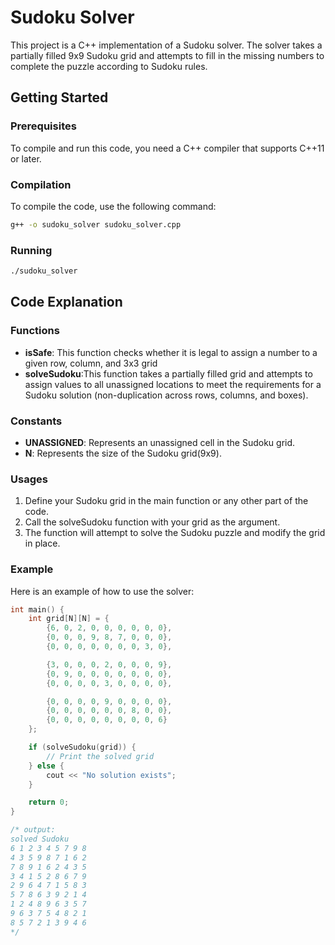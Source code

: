 # Sudoku Solver

This project is a C++ implementation of a Sudoku solver. The solver takes a partially filled 9x9 Sudoku grid and attempts to fill in the missing numbers to complete the puzzle according to Sudoku rules.

## Getting Started

### Prerequisites

To compile and run this code, you need a C++ compiler that supports C++11 or later.

### Compilation

To compile the code, use the following command:

```sh
g++ -o sudoku_solver sudoku_solver.cpp

```

### Running
```sh
./sudoku_solver
```
## Code Explanation
### Functions
* **isSafe**: This function checks whether it is legal to assign a number to a given row, column, and 3x3 grid
* **solveSudoku**:This function takes a partially filled grid and attempts to assign values to all unassigned locations to meet the requirements for a Sudoku solution (non-duplication across rows, columns, and boxes).

### Constants
* **UNASSIGNED**: Represents an unassigned cell in the Sudoku grid.
* **N**: Represents the size of the Sudoku grid(9x9).

### Usages
1. Define your Sudoku grid in the main function or any other part of the code.
2. Call the solveSudoku function with your grid as the argument.
3. The function will attempt to solve the Sudoku puzzle and modify the grid in place.


### Example
Here is an example of how to use the solver:

```cpp
int main() {
    int grid[N][N] = {
        {6, 0, 2, 0, 0, 0, 0, 0, 0},
        {0, 0, 0, 9, 8, 7, 0, 0, 0},
        {0, 0, 0, 0, 0, 0, 0, 3, 0},

        {3, 0, 0, 0, 2, 0, 0, 0, 9},
        {0, 9, 0, 0, 0, 0, 0, 0, 0},
        {0, 0, 0, 0, 3, 0, 0, 0, 0},

        {0, 0, 0, 0, 9, 0, 0, 0, 0},
        {0, 0, 0, 0, 0, 0, 8, 0, 0},
        {0, 0, 0, 0, 0, 0, 0, 0, 6}
    };

    if (solveSudoku(grid)) {
        // Print the solved grid
    } else {
        cout << "No solution exists";
    }

    return 0;
}

/* output:
solved Sudoku
6 1 2 3 4 5 7 9 8 
4 3 5 9 8 7 1 6 2 
7 8 9 1 6 2 4 3 5 
3 4 1 5 2 8 6 7 9 
2 9 6 4 7 1 5 8 3 
5 7 8 6 3 9 2 1 4 
1 2 4 8 9 6 3 5 7 
9 6 3 7 5 4 8 2 1
8 5 7 2 1 3 9 4 6
*/
